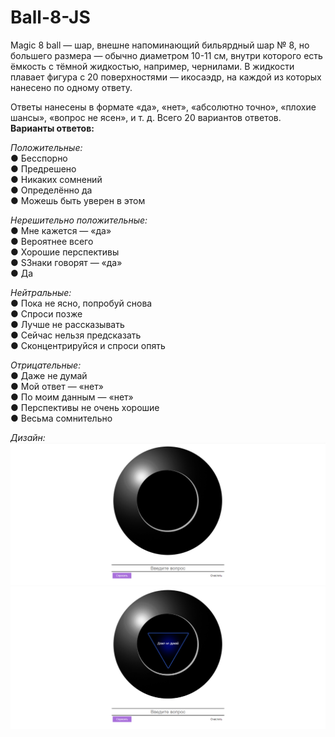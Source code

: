 # Ball-8-JS  
Magic 8 ball — шар, внешне напоминающий бильярдный шар № 8, но большего размера — обычно диаметром 10-11 см, внутри которого есть ёмкость с тёмной жидкостью, например, чернилами. В жидкости плавает фигура с 20 поверхностями — икосаэдр, на каждой из которых нанесено по одному ответу.

Ответы нанесены в формате «да», «нет», «абсолютно точно», «плохие шансы», «вопрос не ясен», и т. д. Всего 20 вариантов ответов.  
**Варианты ответов:**

*Положительные:*  
● Бесспорно  
● Предрешено  
● Никаких сомнений  
● Определённо да  
● Можешь быть уверен в этом  

*Нерешительно положительные:*  
● Мне кажется — «да»  
● Вероятнее всего  
● Хорошие перспективы  
● SЗнаки говорят — «да»  
● Да  

*Нейтральные:*  
● Пока не ясно, попробуй снова  
● Спроси позже  
● Лучше не рассказывать  
● Сейчас нельзя предсказать  
● Сконцентрируйся и спроси опять  

*Отрицательные:*  
● Даже не думай  
● Мой ответ — «нет»  
● По моим данным — «нет»  
● Перспективы не очень хорошие  
● Весьма сомнительно  

*Дизайн:*
![Image text](https://github.com/Sabwoofer220W/Ball-8-JS/blob/master/example/example1.png)  
![Image text](https://github.com/Sabwoofer220W/Ball-8-JS/blob/master/example/example2.png)

